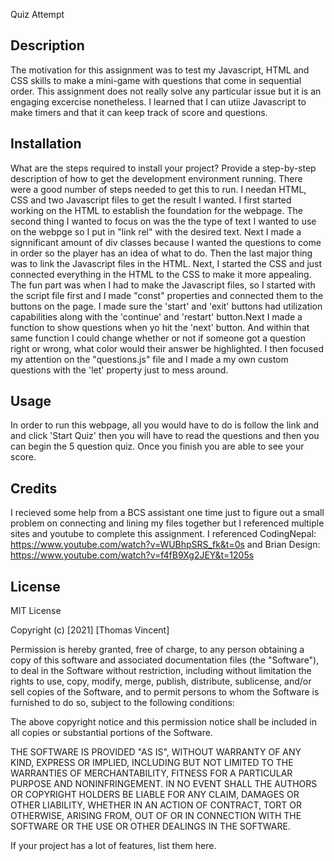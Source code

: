 Quiz Attempt
## Description
The motivation for this assignment was to test my Javascript, HTML and CSS skills to make a mini-game with questions that come in sequential order. This assignment does not really solve any particular issue but it is an engaging excercise nonetheless. I learned that I can utiize Javascript to make timers and that it can keep track of score and questions.

## Installation
What are the steps required to install your project? Provide a step-by-step description of how to get the development environment running.
There were a good number of steps needed to get this to run. I needan HTML, CSS and two Javascript files to get the result I wanted. I first started working on the HTML to establish the foundation for the webpage. The second thing I wanted to focus on was the the type of text I wanted to use on the webpge so I put in "link rel" with the desired text. Next I made a signnificant amount of div classes because I wanted the questions to come in order so the player has an idea of what to do. Then the last major thing was to link the Javascript files in the HTML. Next, I started the CSS and just connected everything in the HTML to the CSS to make it more appealing. The fun part was when I had to make the Javascript files, so I started with the script file first and I made "const" properties and connected them to the buttons on the page. I made sure the 'start' and 'exit' buttons had utilization capabilities along with the 'continue' and 'restart' button.Next I made a function to show questions when yo hit the 'next' button. And within that same function I could change whether or not if someone got a question right or wrong, what color would their answer be highlighted. I then focused my attention on the "questions.js" file and I made a my own custom questions with the 'let' property just to mess around.
## Usage
In order to run this webpage, all you would have to do is follow the link and and click 'Start Quiz' then you will have to read the questions and then you can begin the 5 question quiz. Once you finish you are able to see your score.

## Credits
I recieved some help from a BCS assistant one time just to figure out a small problem on connecting and lining my files together but I referenced multiple sites and youtube to complete this assignment.
I referenced CodingNepal: https://www.youtube.com/watch?v=WUBhpSRS_fk&t=0s and Brian Design: https://www.youtube.com/watch?v=f4fB9Xg2JEY&t=1205s
## License
MIT License

Copyright (c) [2021] [Thomas Vincent]

Permission is hereby granted, free of charge, to any person obtaining a copy
of this software and associated documentation files (the "Software"), to deal
in the Software without restriction, including without limitation the rights
to use, copy, modify, merge, publish, distribute, sublicense, and/or sell
copies of the Software, and to permit persons to whom the Software is
furnished to do so, subject to the following conditions:

The above copyright notice and this permission notice shall be included in all
copies or substantial portions of the Software.

THE SOFTWARE IS PROVIDED "AS IS", WITHOUT WARRANTY OF ANY KIND, EXPRESS OR
IMPLIED, INCLUDING BUT NOT LIMITED TO THE WARRANTIES OF MERCHANTABILITY,
FITNESS FOR A PARTICULAR PURPOSE AND NONINFRINGEMENT. IN NO EVENT SHALL THE
AUTHORS OR COPYRIGHT HOLDERS BE LIABLE FOR ANY CLAIM, DAMAGES OR OTHER
LIABILITY, WHETHER IN AN ACTION OF CONTRACT, TORT OR OTHERWISE, ARISING FROM,
OUT OF OR IN CONNECTION WITH THE SOFTWARE OR THE USE OR OTHER DEALINGS IN THE
SOFTWARE.


If your project has a lot of features, list them here.
